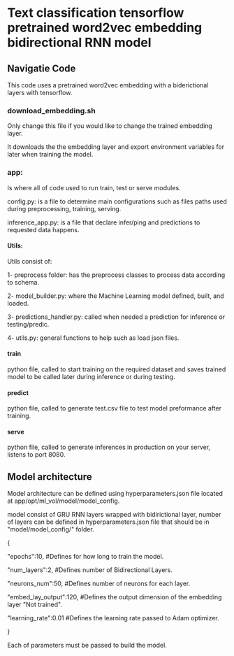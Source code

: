 # Text classification tensorflow pretrained word2vec embedding bidirectional RNN model

## Navigatie Code

This code uses a pretrained word2vec embedding with a biderictional layers with tensorflow.

### download_embedding.sh

Only change this file if you would like to change the trained embedding layer.

It downloads the the embedding layer and export environment variables for later when training the model.

### app:

Is where all of code used to run train, test or serve modules.

config.py: is a file to determine main configurations such as files paths used during preprocessing, training, serving.

inference_app.py: is a file that declare infer/ping and predictions to requested data happens.

#### Utils:

Utils consist of:

1- preprocess folder: has the preprocess classes to process data according to schema.

2- model_builder.py: where the Machine Learning model defined, built, and loaded.

3- predictions_handler.py: called when needed a prediction for inference or testing/predic.

4- utils.py: general functions to help such as load json files.

#### train

python file, called to start training on the required dataset and saves trained model to be called later during inference or during testing.

#### predict

python file, called to generate test.csv file to test model preformance after training.

#### serve

python file, called to generate inferences in production on your server, listens to port 8080.

## Model architecture

Model architecture can be defined using hyperparameters.json file located at app/opt/ml_vol/model/model_config.

model consist of GRU RNN layers wrapped with bidirictional layer, number of layers can be defined in hyperparameters.json file that should be in "model/model_config/" folder.

{

"epochs":10, #Defines for how long to train the model.

"num_layers":2, #Defines number of Bidirectional Layers.

"neurons_num":50, #Defines number of neurons for each layer.

"embed_lay_output":120, #Defines the output dimension of the embedding layer "Not trained".

"learning_rate":0.01 #Defines the learning rate passed to Adam optimizer.

}

Each of parameters must be passed to build the model.
